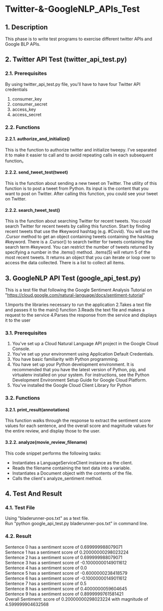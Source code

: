 # Twitter-&-GoogleNLP_APIs_Test

## 1. Description
This phase is to write test programs to exercise different twitter APIs and Google BLP APIs.

## 2. Twitter API Test (twitter_api_test.py)

### 2.1. Prerequisites
By using twitter_api_test.py file, you'll have to have four Twitter API credentials
1. consumer_key
2. consumer_secret
3. access_key
4. access_secret

### 2.2. Functions

#### 2.2.1. authorize_and_initialize()

This is the function to authorize twitter and initialize tweepy. I've separated it to make it easier to call and to avoid repeating calls in each subsequent function。

#### 2.2.2. send_tweet_test(tweet)

This is the function about sending a new tweet on Twitter. The utility of this function is to post a tweet from Python. Its input is the content that you want to post on Twitter. After calling this function, you could see your tweet on Twitter.

#### 2.2.2. search_tweet_test()

This is the function about searching Twitter for recent tweets. You could search Twitter for recent tweets by calling this function. Start by finding recent tweets that use the #keyword hashtag (e.g. #Covid). You will use the .Cursor method to get an object containing tweets containing the hashtag #keyword. There is a .Cursor() to search twitter for tweets containing the search term #keyword. You can restrict the number of tweets returned by specifying a number in the .items() method. .items(5) will return 5 of the most recent tweets. It returns an object that you can iterate or loop over to access the data collected. There is a list to collect all items.


## 3. GoogleNLP API Test (google_api_test.py)


This is a test file that following the Google Sentiment Analysis Tutorial on "https://cloud.google.com/natural-language/docs/sentiment-tutorial"

1.Imports the libraries necessary to run the application
2.Takes a text file and passes it to the main() function
3.Reads the text file and makes a request to the service
4.Parses the response from the service and displays it to the user


### 3.1. Prerequisites

1. You've set up a Cloud Natural Language API project in the Google Cloud Console.
2. You've set up your environment using Application Default Credentials.
3. You have basic familiarity with Python programming.
4. You have set up your Python development environment. It is recommended that you have the latest version of Python, pip, and virtualenv installed on your system. For instructions, see the Python Development Environment Setup Guide for Google Cloud Platform.
5. You've installed the Google Cloud Client Library for Python

### 3.2. Functions

#### 3.2.1. print_result(annotations)

This function walks through the response to extract the sentiment score values for each sentence, and the overall score and magnitude values for the entire review, and display those to the user.


#### 3.2.2. analyze(movie_review_filename)

This code snippet performs the following tasks:

* Instantiates a LanguageServiceClient instance as the client.
* Reads the filename containing the text data into a variable.
* Instantiates a Document object with the contents of the file.
* Calls the client's analyze_sentiment method.

## 4. Test And Result

### 4.1. Test File
Using "bladerunner-pos.txt" as a text file.\
Run "python google_api_test.py bladerunner-pos.txt" in command line.

### 4.2. Result

Sentence 0 has a sentiment score of 0.699999988079071\
Sentence 1 has a sentiment score of 0.20000000298023224\
Sentence 2 has a sentiment score of 0.699999988079071\
Sentence 3 has a sentiment score of -0.10000000149011612\
Sentence 4 has a sentiment score of 0.0\
Sentence 5 has a sentiment score of -0.6000000238418579\
Sentence 6 has a sentiment score of -0.10000000149011612\
Sentence 7 has a sentiment score of 0.5\
Sentence 8 has a sentiment score of 0.4000000059604645\
Sentence 9 has a sentiment score of 0.8999999761581421\
Overall Sentiment: score of 0.20000000298023224 with magnitude of 4.599999904632568




